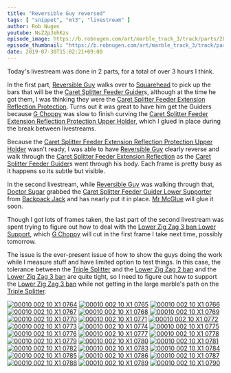 ```yaml
---
title: "Reversible Guy reversed"
tags: [ "snippet", "mt3", "livestream" ]
author: Rob Nugen
youtube: NsZ2pJehKzs
episode_image: https://b.robnugen.com/art/marble_track_3/track/parts/2019/2019_july_30_lower_zig_zag_3ban_spacers.jpg
episode_thumbnail: "https://b.robnugen.com/art/marble_track_3/track/parts/2019/thumbs/2019_july_30_lower_zig_zag_3ban_spacers.jpg"
date: 2019-07-30T15:02:21+09:00
---
```


Today's livestream was done in 2 parts, for a total of over 3 hours I think.

In the first part, [Reversible Guy](/workers/reversible/) walks over to [Squarehead](/workers/squarehead/) to pick up the bars that will be the [Caret Splitter Feeder Guider](/parts/caret-splitter-feeder-guider/)s, although at the time he got them, I was thinking they were the [Caret Splitter Feeder Extension Reflection Protection](/parts/caret-splitter-feeder-extension-reflection-protection/).  Turns out it was great to have him get the Guiders because [G Choppy](/workers/g_choppy/) was slow to finish curving the [Caret Splitter Feeder Extension Reflection Protection Upper Holder](/parts/caret-splitter-feeder-extension-reflection-protection-upper-holder/), which I glued in place during the break between livestreams.

Because the [Caret Splitter Feeder Extension Reflection Protection Upper Holder](/parts/caret-splitter-feeder-extension-reflection-protection-upper-holder/) wasn't ready, I was able to have [Reversible Guy](/workers/reversible/) clearly reverse and walk through the [Caret Splitter Feeder Extension Reflection](/parts/caret-splitter-feeder-extension-reflection/) as the [Caret Splitter Feeder Guider](/parts/caret-splitter-feeder-guider/)s went through his body.  Each frame is pretty busy as it happens so its subtle but visible.

In the second livestream, while [Reversible Guy](/workers/reversible/) was walking through that, [Doctor Sugar](/workers/dr_sugar/) grabbed the [Caret Splitter Feeder Guider Lower Supporter](/parts/caret-splitter-feeder-guider-lower-supporter/) from [Backpack Jack](/workers/backpack_jack/) and has nearly put it in place.  [Mr McGlue](/workers/mr_mcglue/) will glue it soon.

Though I got lots of frames taken, the last part of the second livestream was spent trying to figure out how to deal with the [Lower Zig Zag 3 ban Lower Support](/parts/lower-zig-zag-3-ban-lower-support/), which [G Choppy](/workers/g_choppy/) will cut in the first frame I take next time, possibly tomorrow.

The issue is the ever-present issue of how to show the guys doing the work while I measure stuff and have limited option to test things.  In this case, the tolerance between the [Triple Splitter](/parts/triple_splitter/) and the [Lower Zig Zag 2 ban](/parts/lower-zig-zag-2-ban/) and the [Lower Zig Zag 3 ban](/parts/lower-zig-zag-3-ban/) are quite tight, so I need to figure out how to support the [Lower Zig Zag 3 ban](/parts/lower-zig-zag-3-ban/) while not getting in the large marble's path on the [Triple Splitter](/parts/triple_splitter/).


[![00010 002 10 X1 0764](//b.robnugen.com/art/marble_track_3/frames/2019/thumbs/00010_002_10_X1_0764.jpg)](//b.robnugen.com/art/marble_track_3/frames/2019/00010_002_10_X1_0764.jpg)
[![00010 002 10 X1 0765](//b.robnugen.com/art/marble_track_3/frames/2019/thumbs/00010_002_10_X1_0765.jpg)](//b.robnugen.com/art/marble_track_3/frames/2019/00010_002_10_X1_0765.jpg)
[![00010 002 10 X1 0766](//b.robnugen.com/art/marble_track_3/frames/2019/thumbs/00010_002_10_X1_0766.jpg)](//b.robnugen.com/art/marble_track_3/frames/2019/00010_002_10_X1_0766.jpg)
[![00010 002 10 X1 0767](//b.robnugen.com/art/marble_track_3/frames/2019/thumbs/00010_002_10_X1_0767.jpg)](//b.robnugen.com/art/marble_track_3/frames/2019/00010_002_10_X1_0767.jpg)
[![00010 002 10 X1 0768](//b.robnugen.com/art/marble_track_3/frames/2019/thumbs/00010_002_10_X1_0768.jpg)](//b.robnugen.com/art/marble_track_3/frames/2019/00010_002_10_X1_0768.jpg)
[![00010 002 10 X1 0769](//b.robnugen.com/art/marble_track_3/frames/2019/thumbs/00010_002_10_X1_0769.jpg)](//b.robnugen.com/art/marble_track_3/frames/2019/00010_002_10_X1_0769.jpg)
[![00010 002 10 X1 0770](//b.robnugen.com/art/marble_track_3/frames/2019/thumbs/00010_002_10_X1_0770.jpg)](//b.robnugen.com/art/marble_track_3/frames/2019/00010_002_10_X1_0770.jpg)
[![00010 002 10 X1 0771](//b.robnugen.com/art/marble_track_3/frames/2019/thumbs/00010_002_10_X1_0771.jpg)](//b.robnugen.com/art/marble_track_3/frames/2019/00010_002_10_X1_0771.jpg)
[![00010 002 10 X1 0772](//b.robnugen.com/art/marble_track_3/frames/2019/thumbs/00010_002_10_X1_0772.jpg)](//b.robnugen.com/art/marble_track_3/frames/2019/00010_002_10_X1_0772.jpg)
[![00010 002 10 X1 0773](//b.robnugen.com/art/marble_track_3/frames/2019/thumbs/00010_002_10_X1_0773.jpg)](//b.robnugen.com/art/marble_track_3/frames/2019/00010_002_10_X1_0773.jpg)
[![00010 002 10 X1 0774](//b.robnugen.com/art/marble_track_3/frames/2019/thumbs/00010_002_10_X1_0774.jpg)](//b.robnugen.com/art/marble_track_3/frames/2019/00010_002_10_X1_0774.jpg)
[![00010 002 10 X1 0775](//b.robnugen.com/art/marble_track_3/frames/2019/thumbs/00010_002_10_X1_0775.jpg)](//b.robnugen.com/art/marble_track_3/frames/2019/00010_002_10_X1_0775.jpg)
[![00010 002 10 X1 0776](//b.robnugen.com/art/marble_track_3/frames/2019/thumbs/00010_002_10_X1_0776.jpg)](//b.robnugen.com/art/marble_track_3/frames/2019/00010_002_10_X1_0776.jpg)
[![00010 002 10 X1 0777](//b.robnugen.com/art/marble_track_3/frames/2019/thumbs/00010_002_10_X1_0777.jpg)](//b.robnugen.com/art/marble_track_3/frames/2019/00010_002_10_X1_0777.jpg)
[![00010 002 10 X1 0778](//b.robnugen.com/art/marble_track_3/frames/2019/thumbs/00010_002_10_X1_0778.jpg)](//b.robnugen.com/art/marble_track_3/frames/2019/00010_002_10_X1_0778.jpg)
[![00010 002 10 X1 0779](//b.robnugen.com/art/marble_track_3/frames/2019/thumbs/00010_002_10_X1_0779.jpg)](//b.robnugen.com/art/marble_track_3/frames/2019/00010_002_10_X1_0779.jpg)
[![00010 002 10 X1 0780](//b.robnugen.com/art/marble_track_3/frames/2019/thumbs/00010_002_10_X1_0780.jpg)](//b.robnugen.com/art/marble_track_3/frames/2019/00010_002_10_X1_0780.jpg)
[![00010 002 10 X1 0781](//b.robnugen.com/art/marble_track_3/frames/2019/thumbs/00010_002_10_X1_0781.jpg)](//b.robnugen.com/art/marble_track_3/frames/2019/00010_002_10_X1_0781.jpg)
[![00010 002 10 X1 0782](//b.robnugen.com/art/marble_track_3/frames/2019/thumbs/00010_002_10_X1_0782.jpg)](//b.robnugen.com/art/marble_track_3/frames/2019/00010_002_10_X1_0782.jpg)
[![00010 002 10 X1 0783](//b.robnugen.com/art/marble_track_3/frames/2019/thumbs/00010_002_10_X1_0783.jpg)](//b.robnugen.com/art/marble_track_3/frames/2019/00010_002_10_X1_0783.jpg)
[![00010 002 10 X1 0784](//b.robnugen.com/art/marble_track_3/frames/2019/thumbs/00010_002_10_X1_0784.jpg)](//b.robnugen.com/art/marble_track_3/frames/2019/00010_002_10_X1_0784.jpg)
[![00010 002 10 X1 0785](//b.robnugen.com/art/marble_track_3/frames/2019/thumbs/00010_002_10_X1_0785.jpg)](//b.robnugen.com/art/marble_track_3/frames/2019/00010_002_10_X1_0785.jpg)
[![00010 002 10 X1 0786](//b.robnugen.com/art/marble_track_3/frames/2019/thumbs/00010_002_10_X1_0786.jpg)](//b.robnugen.com/art/marble_track_3/frames/2019/00010_002_10_X1_0786.jpg)
[![00010 002 10 X1 0787](//b.robnugen.com/art/marble_track_3/frames/2019/thumbs/00010_002_10_X1_0787.jpg)](//b.robnugen.com/art/marble_track_3/frames/2019/00010_002_10_X1_0787.jpg)
[![00010 002 10 X1 0788](//b.robnugen.com/art/marble_track_3/frames/2019/thumbs/00010_002_10_X1_0788.jpg)](//b.robnugen.com/art/marble_track_3/frames/2019/00010_002_10_X1_0788.jpg)
[![00010 002 10 X1 0789](//b.robnugen.com/art/marble_track_3/frames/2019/thumbs/00010_002_10_X1_0789.jpg)](//b.robnugen.com/art/marble_track_3/frames/2019/00010_002_10_X1_0789.jpg)
[![00010 002 10 X1 0790](//b.robnugen.com/art/marble_track_3/frames/2019/thumbs/00010_002_10_X1_0790.jpg)](//b.robnugen.com/art/marble_track_3/frames/2019/00010_002_10_X1_0790.jpg)
